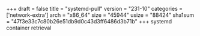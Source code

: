 +++
draft = false
title = "systemd-pull"
version = "231-10"
categories = ['network-extra']
arch = "x86_64"
size = "45944"
usize = "88424"
sha1sum = "47f3e33c7c80b26e51db9d0c43d3ff6486d3b71b"
+++
systemd container retrieval